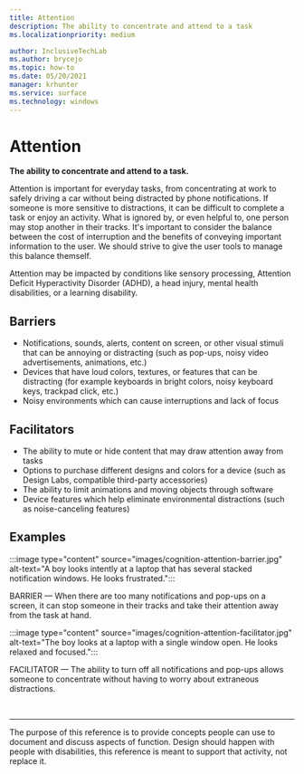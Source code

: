 ```yaml
---
title: Attention
description: The ability to concentrate and attend to a task
ms.localizationpriority: medium

author: InclusiveTechLab
ms.author: brycejo 
ms.topic: how-to
ms.date: 05/20/2021
manager: krhunter
ms.service: surface
ms.technology: windows
---
```


# Attention

**The ability to concentrate and attend to a task.**

Attention is important for everyday tasks, from concentrating at work to safely driving a car without being distracted by phone notifications. If someone is more sensitive to distractions, it can be difficult to complete a task or enjoy an activity. What is ignored by, or even helpful to, one person may stop another in their tracks. It&apos;s important to consider the balance between the cost of interruption and the benefits of conveying important information to the user. We should strive to give the user tools to manage this balance themself. 

Attention may be impacted by conditions like sensory processing, Attention Deficit Hyperactivity Disorder (ADHD), a head injury, mental health disabilities, or a learning disability.

## Barriers

* Notifications, sounds, alerts, content on screen, or other visual stimuli that can be annoying or distracting (such as pop-ups, noisy video advertisements, animations, etc.)
* Devices that have loud colors, textures, or features that can be distracting (for example keyboards in bright colors, noisy keyboard keys, trackpad click, etc.)
* Noisy environments which can cause interruptions and lack of focus

## Facilitators

* The ability to mute or hide content that may draw attention away from tasks
* Options to purchase different designs and colors for a device (such as Design Labs, compatible third-party accessories)
* The ability to limit animations and moving objects through software
* Device features which help eliminate environmental distractions (such as noise-canceling features)


## Examples

:::image type="content" source="images/cognition-attention-barrier.jpg" alt-text="A boy looks intently at a laptop that has several stacked notification windows. He looks frustrated.":::

BARRIER — When there are too many notifications and pop-ups on a screen, it can stop someone in their tracks and take their attention away from the task at hand.

:::image type="content" source="images/cognition-attention-facilitator.jpg" alt-text="The boy looks at a laptop with a single window open. He looks relaxed and focused.":::


FACILITATOR — The ability to turn off all notifications and pop-ups allows someone to concentrate without having to worry about extraneous distractions.

&nbsp;

[comment]: # (Footer statement)
___
The purpose of this reference is to provide concepts people can use to document and discuss aspects of function. Design should happen with people with disabilities, this reference is meant to support that activity, not replace it. 